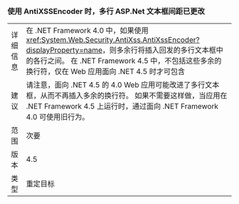 ### <a name="multi-line-aspnet-textbox-spacing-changed-when-using-antixssencoder"></a>使用 AntiXSSEncoder 时，多行 ASP.Net 文本框间距已更改

|   |   |
|---|---|
|详细信息|在 .NET Framework 4.0 中，如果使用 <xref:System.Web.Security.AntiXss.AntiXssEncoder?displayProperty=name>，则多余行将插入回发的多行文本框中的各行之间。 在 .NET Framework 4.5 中，不包括这些多余的换行符，仅在 Web 应用面向 .NET 4.5 时才可包含|
|建议|请注意，面向 .NET 4.5 的 4.0 Web 应用可能改进了多行文本框，从而不再插入多余的换行符。 如果不需要这样做，当应用在 .NET Framework 4.5 上运行时，通过面向 .NET Framework 4.0 可使用旧行为。|
|范围|次要|
|版本|4.5|
|类型|重定目标|

